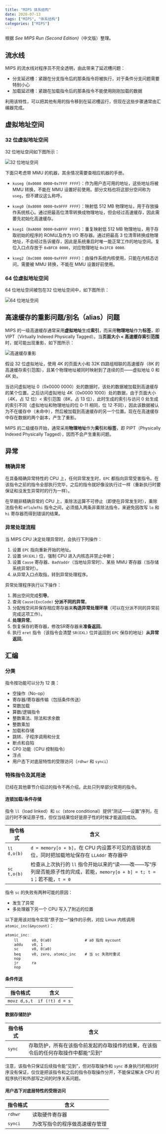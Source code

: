 ```yaml
---
title: "MIPS 体系结构"
date: 2020-07-13
tags: ["MIPS", "体系结构"]
categories: ["MIPS"]
---
```


根据 *See MIPS Run (Second Edition)*（中文版）整理。

<!--more-->

## 流水线

MIPS 的流水线对程序员不完全透明，由此带来了延迟槽问题：

- 分支延迟槽：紧跟在分支指令后的那条指令将被执行，对于条件分支问题需要特别小心
- 加载延迟槽：紧跟在加载指令后的那条指令不能使用刚刚加载的数据

利用该特性，可以把其他有用的指令移到在延迟槽运行，但现在这些步骤通常由汇编器完成。

## 虚拟地址空间

### 32 位虚拟地址空间

32 位地址空间如下图所示：

![32 位地址空间](/images/mips/address_space_32.png)

下面只考虑带 MMU 的机器，其余情况需要查相应机器的手册。

- `kuseg`（`0x0000 0000`-`0x7FFF FFFF`）：作为用户态可用的地址，这些地址将被 MMU 转换，不能在 MMU 设置好前使用。部分文档也将这部分空间称为 `useg`，但不建议这么称呼。

- `kseg0`（`0x8000 0000`-`0x9FFF FFFF`）：映射低 512 MB 物理地址，用于存放操作系统核心。通过把最高位清零转换成物理地址，但会经过高速缓存，因此需要先初始化高速缓存。

- `kseg1`（`0xA000 0000`-`0xBFFF FFFF`）：重复映射低 512 MB 物理地址，用于存取初始的程序的 ROM以及作为 I/O 寄存器。通过把最高 3 位清零转换成物理地址，不会经过告诉缓存，因此是系统重启时唯一能正常工作的地址空间。复位入口点存放于 `0xBFC0 0000`，对应物理地址 `0x1FC0 0000`.

- `kseg2`（`0xC000 0000`-`0xFFFF FFFF`）：由操作系统内核使用，只能在内核态访问，需要被 MMU 转换，不能在 MMU 设置好前使用。

### 64 位虚拟地址空间

64 位地址空间被包在32 位地址空间中，如下图所示：

![64 位地址空间](/images/mips/address_space_64.png)

## 高速缓存的重影问题/别名（alias）问题

MIPS 的一级高速缓存通常采用**虚拟地址**生成**索引**，而采用**物理地址**作为**标签**，即 VIPT（Virtually Indexed Physically Tagged）。当**页面大小 $<$ 高速缓存索引范围**时，就可能出现重影，如下图所示：

![高速缓存重影](/images/cache_alias.png)

假设 32 位虚拟地址，使用 4K 的页面大小和 32K 四路组相联的高速缓存（8K 的高速缓存索引范围），且某个物理地址被同时映射到了连续的页——虚拟地址 0 和 4K 处。

当访问虚拟地址 0（0x0000 0000）处的数据时，该处的数据被加载到高速缓存的某个位置。之后访问虚拟地址 4K（0x0000 1000）处的数据，由于页面大小（4K，占 12 位）$<$ 索引范围（8K，占 13 位），此时生成的索引与访问 0 处生成的索引不同（虚拟地址和物理地址的位 0-11 相同，位 12 不同），因此该数据被认为不在缓存中（未命中），然后被加载到高速缓存的另一个位置。现在在高速缓存中存在数据的两个副本，产生了重影。

MIPS 的二级缓存开始，通常采用**物理地址**作为**索引**和**标签**，即 PIPT（Physically Indexed Physically Tagged），因而不会产生重影问题。

## 异常

### 精确异常

在具备精确异常特性的 CPU 上，任何异常发生时，`EPC` 都指向异常受害指令。在该指令之前的指令全部执行完毕，之后的指令就好像没执行过一样（重新执行时要保证和没发生异常时的行为一样）。

在早期非精确异常的 CPU 上，乘除法运算不可停止（即使在异常发生时），乘除法指令和 `mflo`/`mfhi` 指令之间，必须插入两条非乘除法指令，来避免因改写 `lo` 和 `hi` 寄存器而得到错误的结果。

### 异常处理流程

当 MIPS CPU 决定处理异常时，会执行下列操作：

1. 设置 `EPC` 指向重新开始的地址。
2. 设置 `SR(EXL)` 位，强制 CPU 进入内核态并禁止中断；
3. 设置 `Cause` 寄存器、`BadVaddr`（当地址异常时）、某些 MMU 寄存器（当存储系统异常时）。
4. 从异常入口点取指，转到异常处理程序。

异常处理程序执行以下操作：

1. 腾出空间完成**引导**。
2. 查询 `Cause(ExcCode)` **分派不同的异常**。
3. 分配栈空间并保存相应寄存器来**构造异常处理环境**（可以在分派不同的异常前完成这项工作）。
4. **处理异常**。
5. 恢复保存的寄存器，修改SR寄存器来**准备返回**。
6. 执行 `eret` 指令（该指令会清楚 `SR(EXL)` 位并返回到 `EPC` 保存的地址）**从异常返回**。

## 汇编

### 分类

指令按功能可以分为 12 类：

- 空操作（No-op）
- 寄存器/寄存器传输（包括条件传送）
- 常数加载
- 算数/逻辑指令
- 整数乘法、除法和求余数
- 整数乘加
- 加载和存储
- 跳转、子程序调用和分支
- 断点和自陷
- CP0 功能（CPU 控制指令）
- 浮点
- 用户态下对底层特性的受限访问（`rdhwr` 和 `synci`）

### 特殊指令及其用途

已经在其他章节介绍过的指令不再介绍，此处只列举部分常用的指令。

#### 连锁加载/条件存储

指令 `ll`（load linked）和 `sc`（store conditional）提供“测试——设置”序列，在运行时不保证原子性，但仅当结果恰好是原子性的时候才能返回成功。

| 指令格式 | 含义 |
| --- | --- |
| `ll d,o(b)` | `d = memory[o + b]`，在 CPU 内设置不可见的连锁状态位，同时把加载地址保存在 `LLAddr` 寄存器中 |
| `sc t,o(b)` | 检查从上次执行的 `ll` 指令开始以来的“读——改——写”序列是否能原子性的完成，若能，`memory[o + b] = t; t = 1`；若不能，`t = 0` |

指令 `sc` 的失败有两种可能的原因：

- 发生了异常
- 多处理器下另一个 CPU 写入了附近的位置

以下是用该对指令实现“原子加一”操作的示例，对应 Linux 内核调用 `atomic_inc(&mycount)`：

    atomic_inc:
        ll      v0, 0(a0)               # a0 指向 mycount
        addu    v0, 1
        sc      v0, 0(a0)
        beq     v0, zero, atomic_inc    # 当 sc 失败时重试
        nop
        jr      ra
        nop

#### 条件传送

| 指令格式 | 含义 |
| --- | --- |
| `movz d,s,t` | `if (!t) d = s` |

#### 数据存储防护

| 指令格式 | 含义 |
| --- | --- |
| `sync` | 存取防护，所有在该指令前发起的存取操作的结果，在该指令后的任何存取操作中都能“见到” |

注意，该指令只保证后续指令能“见到”，但对存取操作和 `sync` 本身执行的相对时序没有保证，仅仅是把该指令和之后的指令存取操作分开，不能保证解决 CPU 的程序执行和外部写之间的时序关系问题。

#### 用户态下对底层特性的受限访问

| 指令格式 | 含义 |
| --- | --- |
| `rdhwr` | 读取硬件寄存器 |
| `synci` | 为改写指令的程序做高速缓存管理 |
